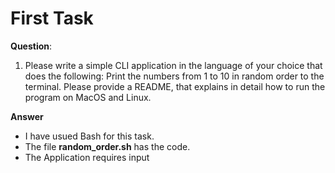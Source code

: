 # First Task
**Question**: 
1. Please write a simple CLI application in the language of your choice that does the following: Print the numbers from 1 to 10 in random order to the terminal. Please provide a README, that explains in detail how to run the program on MacOS and Linux.

**Answer**
- I have usued Bash for this task.
- The file **random_order.sh** has the code.
- The Application requires input 
